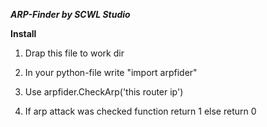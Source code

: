 ***ARP-Finder by SCWL Studio***

**Install**

1. Drap this file to work dir

2. In your python-file write "import arpfider"

3. Use arpfider.CheckArp('this router ip') 

4. If arp attack was checked function return 1 else return 0

